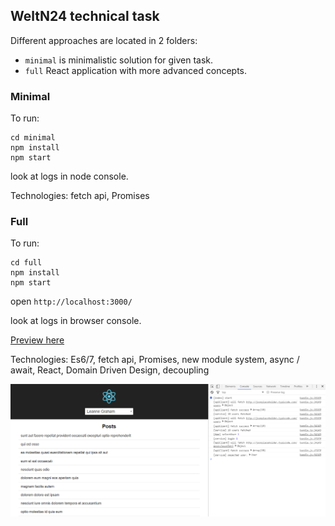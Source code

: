 
## WeltN24 technical task 

Different approaches are located in 2 folders:

* `minimal` is minimalistic solution for given task.
* `full` React application with more advanced concepts.


### Minimal

To run:
```
cd minimal
npm install
npm start
```
look at logs in node console.

Technologies: fetch api, Promises


### Full

To run:
```
cd full
npm install
npm start
```
open ```http://localhost:3000/```

look at logs in browser console.

[Preview here](http://weltn24.netlify.com)

Technologies: Es6/7, fetch api, Promises, new module system, async / await, React, Domain Driven Design, decoupling

![Preview](preview2.png?raw=true "Preview")